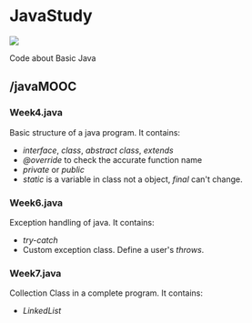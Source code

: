 # JavaStudy

![](https://img.shields.io/badge/license-GPL--3.0-brightgreen.svg)

Code about Basic Java

## /javaMOOC

### Week4.java

Basic structure of a java program. It contains:
- *interface*, *class*, *abstract class*, *extends*
- *\@override* to check the accurate function name
- *private* or *public*
- *static* is a variable in class not a object, *final* can't change.

### Week6.java

Exception handling of java. It contains:
- *try-catch*
- Custom exception class. Define a user's *throws*. 

### Week7.java

Collection Class in a complete program. It contains:
- *LinkedList*
